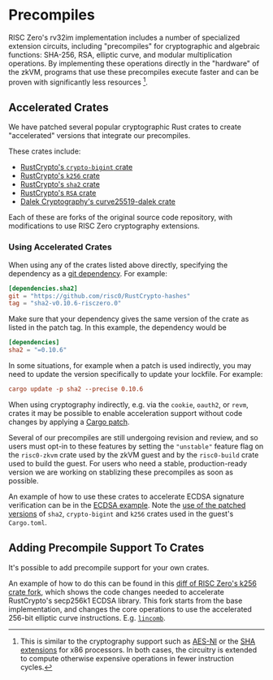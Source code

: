 # Precompiles

RISC Zero's rv32im implementation includes a number of specialized extension
circuits, including "precompiles" for cryptographic and algebraic functions: SHA-256,
RSA, elliptic curve, and modular multiplication operations.
By implementing these operations directly in the "hardware" of
the zkVM, programs that use these precompiles execute faster and can be proven
with significantly less resources [^1].

## Accelerated Crates

We have patched several popular cryptographic Rust crates to create
"accelerated" versions that integrate our precompiles.

These crates include:

- [RustCrypto's `crypto-bigint` crate][RustCrypto-crypto-bigint]
- [RustCrypto's `k256` crate][RustCrypto-elliptic-curves]
- [RustCrypto's `sha2` crate][RustCrypto-hashes]
- [RustCrypto's `RSA` crate][RustCrypto-RSA]
- [Dalek Cryptography's curve25519-dalek crate][curve25519-dalek]

Each of these are forks of the original source code repository, with
modifications to use RISC Zero cryptography extensions.

### Using Accelerated Crates

When using any of the crates listed above directly, specifying the dependency as
a [git dependency][git-dep]. For example:

```toml
[dependencies.sha2]
git = "https://github.com/risc0/RustCrypto-hashes"
tag = "sha2-v0.10.6-risczero.0"
```

Make sure that your dependency gives the same version of the crate as listed in
the patch tag. In this example, the dependency would be
```toml
[dependencies]
sha2 = "=0.10.6"
```

In some situations, for example when a patch is used indirectly, you may
need to update the version specifically to update your lockfile. For example:
```toml
cargo update -p sha2 --precise 0.10.6
```

When using cryptography indirectly, e.g. via the `cookie`, `oauth2`, or `revm`,
crates it may be possible to enable acceleration support without code changes by
applying a [Cargo patch][cargo-patch].

Several of our precompiles are still undergoing revision and
review, and so users must opt-in to these features by setting the `"unstable"`
feature flag on the `risc0-zkvm` crate used by the zkVM guest and by the
`risc0-build` crate used to build the guest. For users who need a stable,
production-ready version we are working on stablizing these precompiles as soon
as possible.

An example of how to use these crates to accelerate ECDSA signature verification
can be in the [ECDSA example][ecdsa]. Note the [use of the patched
versions][ecdsa-patched] of `sha2`, `crypto-bigint` and `k256` crates used in
the guest's `Cargo.toml`.

## Adding Precompile Support To Crates

It's possible to add precompile support for your own crates.

An example of how to do this can be found in this [diff of RISC Zero's k256
crate fork][k256-diff], which shows the code changes needed to accelerate
RustCrypto's secp256k1 ECDSA library. This fork starts from the base
implementation, and changes the core operations to use the accelerated 256-bit
elliptic curve instructions. E.g. [`lincomb`][lincomb].

[^1]: This is similar to the cryptography support such as [AES-NI] or the [SHA
    extensions] for x86 processors. In both cases, the circuitry is extended to
    compute otherwise expensive operations in fewer instruction cycles.

[AES-NI]: https://en.wikipedia.org/wiki/AES_instruction_set#x86_architecture_processors
[cargo-patch]: https://doc.rust-lang.org/cargo/reference/overriding-dependencies.html#the-patch-section
[curve25519-dalek]: https://github.com/risc0/curve25519-dalek/tree/risczero
[ecdsa]: https://github.com/risc0/risc0/tree/release-1.2/examples/ecdsa
[ecdsa-patched]: https://github.com/risc0/risc0/blob/release-1.2/examples/ecdsa/methods/guest/Cargo.toml#L13-L18
[git-dep]: https://doc.rust-lang.org/cargo/reference/specifying-dependencies.html#specifying-dependencies-from-git-repositories
[k256-diff]: https://github.com/risc0/RustCrypto-elliptic-curves/compare/k256/v0.13.1..k256/v0.13.1-risczero.1
[lincomb]: TODO
[RustCrypto-crypto-bigint]: https://github.com/risc0/RustCrypto-crypto-bigint/tree/risczero
[RustCrypto-elliptic-curves]: https://github.com/risc0/RustCrypto-elliptic-curves/tree/risczero
[RustCrypto-hashes]: https://github.com/risc0/RustCrypto-hashes/tree/risczero
[RustCrypto-RSA]: https://github.com/risc0/RustCrypto-RSA/tree/risc0
[SHA extensions]: https://en.wikipedia.org/wiki/Intel_SHA_extensions
